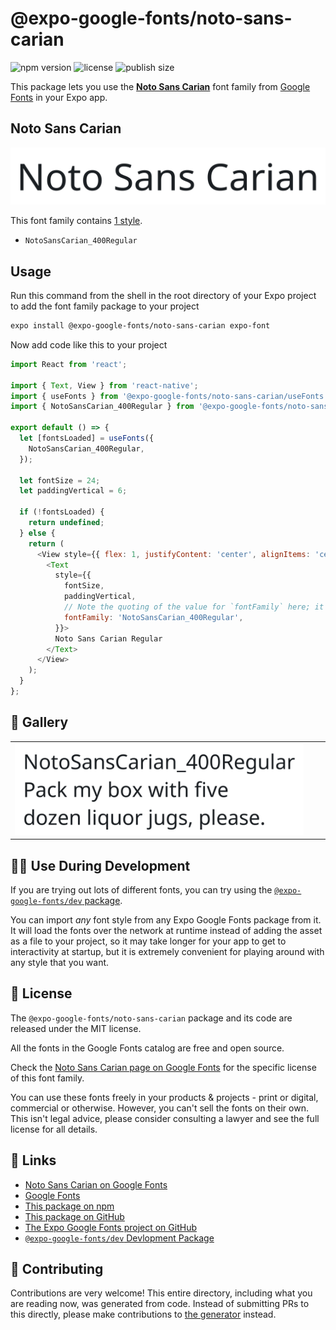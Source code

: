 # @expo-google-fonts/noto-sans-carian

![npm version](https://flat.badgen.net/npm/v/@expo-google-fonts/noto-sans-carian)
![license](https://flat.badgen.net/github/license/expo/google-fonts)
![publish size](https://flat.badgen.net/packagephobia/install/@expo-google-fonts/noto-sans-carian)

This package lets you use the [**Noto Sans Carian**](https://fonts.google.com/specimen/Noto+Sans+Carian) font family from [Google Fonts](https://fonts.google.com/) in your Expo app.

## Noto Sans Carian

![Noto Sans Carian](./font-family.png)

This font family contains [1 style](#-gallery).

- `NotoSansCarian_400Regular`

## Usage

Run this command from the shell in the root directory of your Expo project to add the font family package to your project
```sh
expo install @expo-google-fonts/noto-sans-carian expo-font
```

Now add code like this to your project
```js
import React from 'react';

import { Text, View } from 'react-native';
import { useFonts } from '@expo-google-fonts/noto-sans-carian/useFonts';
import { NotoSansCarian_400Regular } from '@expo-google-fonts/noto-sans-carian/400Regular';

export default () => {
  let [fontsLoaded] = useFonts({
    NotoSansCarian_400Regular,
  });

  let fontSize = 24;
  let paddingVertical = 6;

  if (!fontsLoaded) {
    return undefined;
  } else {
    return (
      <View style={{ flex: 1, justifyContent: 'center', alignItems: 'center' }}>
        <Text
          style={{
            fontSize,
            paddingVertical,
            // Note the quoting of the value for `fontFamily` here; it expects a string!
            fontFamily: 'NotoSansCarian_400Regular',
          }}>
          Noto Sans Carian Regular
        </Text>
      </View>
    );
  }
};

```

## 🔡 Gallery


||||
|-|-|-|
|![NotoSansCarian_400Regular](./NotoSansCarian_400Regular.ttf.png)||||


## 👩‍💻 Use During Development

If you are trying out lots of different fonts, you can try using the [`@expo-google-fonts/dev` package](https://github.com/expo/google-fonts/tree/master/font-packages/dev#readme).

You can import *any* font style from any Expo Google Fonts package from it. It will load the fonts
over the network at runtime instead of adding the asset as a file to your project, so it may take longer
for your app to get to interactivity at startup, but it is extremely convenient
for playing around with any style that you want.

## 📖 License

The `@expo-google-fonts/noto-sans-carian` package and its code are released under the MIT license.

All the fonts in the Google Fonts catalog are free and open source.

Check the [Noto Sans Carian page on Google Fonts](https://fonts.google.com/specimen/Noto+Sans+Carian) for the specific license of this font family.

You can use these fonts freely in your products & projects - print or digital, commercial or otherwise. However, you can't sell the fonts on their own. This isn't legal advice, please consider consulting a lawyer and see the full license for all details.

## 🔗 Links

- [Noto Sans Carian on Google Fonts](https://fonts.google.com/specimen/Noto+Sans+Carian)
- [Google Fonts](https://fonts.google.com/)
- [This package on npm](https://www.npmjs.com/package/@expo-google-fonts/noto-sans-carian)
- [This package on GitHub](https://github.com/expo/google-fonts/tree/master/font-packages/noto-sans-carian)
- [The Expo Google Fonts project on GitHub](https://github.com/expo/google-fonts)
- [`@expo-google-fonts/dev` Devlopment Package](https://github.com/expo/google-fonts/tree/master/font-packages/dev)

## 🤝 Contributing

Contributions are very welcome! This entire directory, including what you are reading now, was generated from code. Instead of submitting PRs to this directly, please make contributions to [the generator](https://github.com/expo/google-fonts/tree/master/packages/generator) instead.
